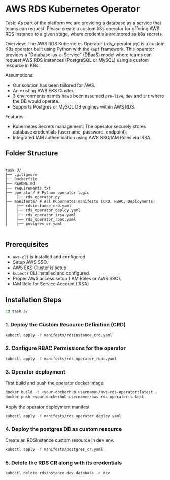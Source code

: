 # AWS RDS Kubernetes Operator

Task: As part of the platform we are providing a database as a service that teams can request. Please create a custom 
k8s operator for offering AWS RDS instance to a given stage, where credentials are stored as k8s secrets.

Overview: The AWS RDS Kubernetes Operator (rds_operator.py) is a custom K8s operator built using Python with the `kopf` framework. This operator
provides a "Database-as-a-Service" (DBaaS) model where teams can request AWS RDS instances (PostgreSQL or MySQL) using a
custom resource in K8s.

Assumptions: 
- Our solution has been tailored for AWS.
- An existing AWS EKS Cluster.
- 3 environments names have been assumed `pre-live`, `dev` and `int` where the DB would operate.
- Supports Postgres or MySQL DB engines within AWS RDS.

Features:
- Kubernetes Secrets management: The operator securely stores database credentials (username, password, endpoint).
- Integrated IAM authentication using AWS SSO/IAM Roles via IRSA.

## Folder Structure
<pre> <code>
task 3/
├── .gitignore
├── Dockerfile 
├── README.md 
├── requirements.txt 
├── operator/ # Python operator logic 
│    ├── rds_operator.py  
├── manifests/ # All Kubernetes manifests (CRD, RBAC, Deployments) 
│    ├── rdsinstance_crd.yaml  
│    ├── rds_operator_deploy.yaml  
│    ├── rds_operator_irsa.yaml  
│    ├── rds_operator_rbac.yaml 
│    ├── postgres_cr.yaml 
</code> </pre>


## Prerequisites
- `aws-cli` is installed and configured
- Setup AWS SSO.
- AWS EKS Cluster is setup
- `kubectl` CLI installed and configured.
- Proper AWS access setup (IAM Roles or AWS SSO).
- IAM Role for Service Account (IRSA)

## Installation Steps
```bash
cd task 3/
```
### 1. Deploy the Custom Resource Definition (CRD)
```bash
kubectl apply -f manifests/rdsinstance_crd.yaml
```

### 2. Configure RBAC Permissions for the operator
```bash
kubectl apply -f manifests/rds_operator_rbac.yaml
```

### 3. Operator deployment
First build and push the operator docker image
```bash
docker build -t <your-dockerhub-username>/aws-rds-operator:latest .
docker push <your-dockerhub-username>/aws-rds-operator:latest
```

Apply the operator deployment manifest
```bash
kubectl apply -f manifests/rds_operator_deploy.yaml
```

### 4. Deploy the postgres DB as custom resource
Create an RDSInstance custom resource in dev env.
```bash
kubectl apply -f manifests/postgres_cr.yaml
```

### 5. Delete the RDS CR along with its credentials
```bash
kubectl delete rdsinstance dev-database -n dev
```



